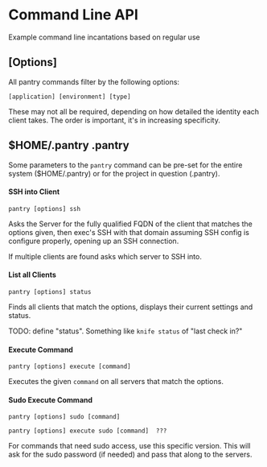 Command Line API
================

Example command line incantations based on regular use

## [Options]

All pantry commands filter by the following options:

    [application] [environment] [type]

These may not all be required, depending on how detailed the identity each client takes. The order is important, it's
in increasing specificity.

## $HOME/.pantry .pantry

Some parameters to the `pantry` command can be pre-set for the entire system ($HOME/.pantry) or for the project
in question (.pantry).


#### SSH into Client

    pantry [options] ssh

Asks the Server for the fully qualified FQDN of the client that matches the options given, then exec's SSH with that
domain assuming SSH config is configure properly, opening up an SSH connection.

If multiple clients are found asks which server to SSH into.

#### List all Clients

    pantry [options] status

Finds all clients that match the options, displays their current settings and status.

TODO: define "status". Something like `knife status` of "last check in?"

#### Execute Command

    pantry [options] execute [command]

Executes the given `command` on all servers that match the options.

#### Sudo Execute Command

    pantry [options] sudo [command]

    pantry [options] execute sudo [command]  ???

For commands that need sudo access, use this specific version. This will ask for the sudo password (if needed) and
pass that along to the servers.
